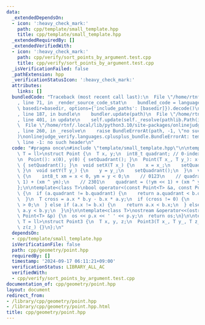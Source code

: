 ```yaml
---
data:
  _extendedDependsOn:
  - icon: ':heavy_check_mark:'
    path: cpp/template/small_template.hpp
    title: cpp/template/small_template.hpp
  _extendedRequiredBy: []
  _extendedVerifiedWith:
  - icon: ':heavy_check_mark:'
    path: cpp/verify/sort_points_by_argument.test.cpp
    title: cpp/verify/sort_points_by_argument.test.cpp
  _isVerificationFailed: false
  _pathExtension: hpp
  _verificationStatusIcon: ':heavy_check_mark:'
  attributes:
    links: []
  bundledCode: "Traceback (most recent call last):\n  File \"/home/rtnf/.local/lib/python3.10/site-packages/onlinejudge_verify/documentation/build.py\"\
    , line 71, in _render_source_code_stat\n    bundled_code = language.bundle(stat.path,\
    \ basedir=basedir, options={'include_paths': [basedir]}).decode()\n  File \"/home/rtnf/.local/lib/python3.10/site-packages/onlinejudge_verify/languages/cplusplus.py\"\
    , line 187, in bundle\n    bundler.update(path)\n  File \"/home/rtnf/.local/lib/python3.10/site-packages/onlinejudge_verify/languages/cplusplus_bundle.py\"\
    , line 401, in update\n    self.update(self._resolve(pathlib.Path(included), included_from=path))\n\
    \  File \"/home/rtnf/.local/lib/python3.10/site-packages/onlinejudge_verify/languages/cplusplus_bundle.py\"\
    , line 260, in _resolve\n    raise BundleErrorAt(path, -1, \"no such header\"\
    )\nonlinejudge_verify.languages.cplusplus_bundle.BundleErrorAt: template/small_template.hpp:\
    \ line -1: no such header\n"
  code: "#pragma once\n#include \"template/small_template.hpp\"\n\ntemplate<class\
    \ T = ll>\nstruct Point {\n  T x, y;\n  int8_t quadrant; // 0-index \u8C61\u9650\
    \n  Point(): x(0), y(0) { setQuadrant(); }\n  Point(T x_, T y_): x(x_), y(y_)\
    \ { setQuadrant(); }\n  void setX(T x_) {\n    x = x_;\n    setQuadrant();\n \
    \ }\n  void setY(T y_) {\n    y = y_;\n    setQuadrant();\n  }\n  void setQuadrant()\
    \ {\n    int8_t xm = x < 0, ym = y < 0;\n    // 0123\n    // quadrant = (ym <<\
    \ 1) + (xm ^ ym);\n    // 2301\n    quadrant = (!ym << 1) + (xm ^ ym);\n  }\n\
    };\n\ntemplate<class T>\nbool operator<(const Point<T> &a, const Point<T> &b)\
    \ {\n  if (a.quadrant != b.quadrant) {\n    return a.quadrant < b.quadrant;\n\
    \  }\n  T cross = a.x * b.y - b.x * a.y;\n  if (cross != 0) {\n    return cross\
    \ > 0;\n  } else if (a.x != b.x) {\n    return a.x < b.x;\n  } else {\n    return\
    \ a.y < b.y;\n  }\n}\n\ntemplate<class T>\nostream &operator<<(ostream &os, const\
    \ Point<T> &p) {\n  os << p.x << ' ' << p.y;\n  return os;\n}\n\ntemplate<class\
    \ T = ll>\nstruct Point3 {\n  T x, y, z;\n  Point3(T x_, T y_, T z_): x(x_), y(y_),\
    \ z(z_) {}\n};\n"
  dependsOn:
  - cpp/template/small_template.hpp
  isVerificationFile: false
  path: cpp/geometry/point.hpp
  requiredBy: []
  timestamp: '2024-09-17 06:11:21+09:00'
  verificationStatus: LIBRARY_ALL_AC
  verifiedWith:
  - cpp/verify/sort_points_by_argument.test.cpp
documentation_of: cpp/geometry/point.hpp
layout: document
redirect_from:
- /library/cpp/geometry/point.hpp
- /library/cpp/geometry/point.hpp.html
title: cpp/geometry/point.hpp
---
```


